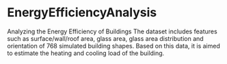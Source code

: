 # EnergyEfficiencyAnalysis
Analyzing the Energy Efficiency of Buildings The dataset includes features such as surface/wall/roof area, glass area, glass area distribution and  orientation of 768 simulated building shapes. Based on this data, it is aimed to estimate the heating and  cooling load of the building. 

